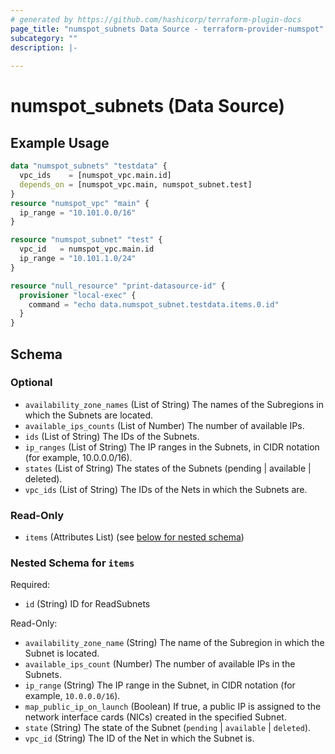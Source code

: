 ```yaml
---
# generated by https://github.com/hashicorp/terraform-plugin-docs
page_title: "numspot_subnets Data Source - terraform-provider-numspot"
subcategory: ""
description: |-
  
---
```


# numspot_subnets (Data Source)



## Example Usage

```terraform
data "numspot_subnets" "testdata" {
  vpc_ids    = [numspot_vpc.main.id]
  depends_on = [numspot_vpc.main, numspot_subnet.test]
}
resource "numspot_vpc" "main" {
  ip_range = "10.101.0.0/16"
}

resource "numspot_subnet" "test" {
  vpc_id   = numspot_vpc.main.id
  ip_range = "10.101.1.0/24"
}

resource "null_resource" "print-datasource-id" {
  provisioner "local-exec" {
    command = "echo data.numspot_subnet.testdata.items.0.id"
  }
}
```

<!-- schema generated by tfplugindocs -->
## Schema

### Optional

- `availability_zone_names` (List of String) The names of the Subregions in which the Subnets are located.
- `available_ips_counts` (List of Number) The number of available IPs.
- `ids` (List of String) The IDs of the Subnets.
- `ip_ranges` (List of String) The IP ranges in the Subnets, in CIDR notation (for example, 10.0.0.0/16).
- `states` (List of String) The states of the Subnets (pending | available | deleted).
- `vpc_ids` (List of String) The IDs of the Nets in which the Subnets are.

### Read-Only

- `items` (Attributes List) (see [below for nested schema](#nestedatt--items))

<a id="nestedatt--items"></a>
### Nested Schema for `items`

Required:

- `id` (String) ID for ReadSubnets

Read-Only:

- `availability_zone_name` (String) The name of the Subregion in which the Subnet is located.
- `available_ips_count` (Number) The number of available IPs in the Subnets.
- `ip_range` (String) The IP range in the Subnet, in CIDR notation (for example, `10.0.0.0/16`).
- `map_public_ip_on_launch` (Boolean) If true, a public IP is assigned to the network interface cards (NICs) created in the specified Subnet.
- `state` (String) The state of the Subnet (`pending` \| `available` \| `deleted`).
- `vpc_id` (String) The ID of the Net in which the Subnet is.
